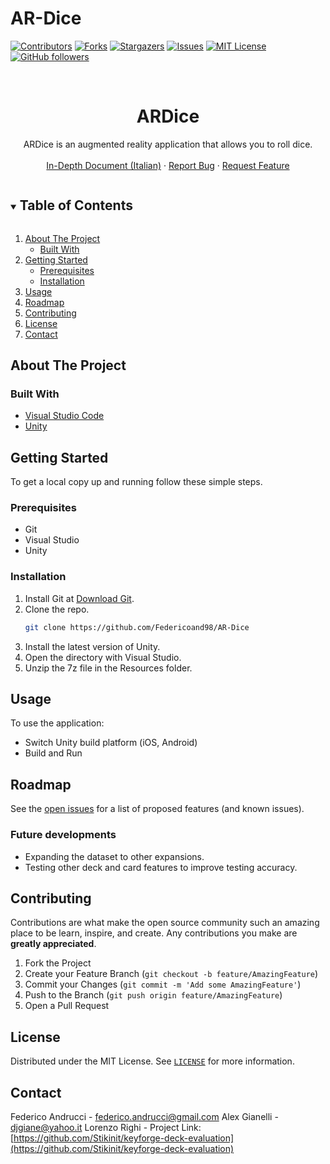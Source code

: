 # AR-Dice
<!--
*** Thanks for checking out the Best-README-Template. If you have a suggestion
*** that would make this better, please fork the NuriCheat and create a pull request
*** or simply open an issue with the tag "enhancement".
*** Thanks again! Now go create something AMAZING! :D
***
***
***
*** To avoid retyping too much info. Do a search and replace for the following:
*** Stikinit, kf-eval, twitter_handle, email, project_title, project_description
-->



<!-- PROJECT SHIELDS -->
<!--
*** I'm using markdown "reference style" links for readability.
*** Reference links are enclosed in brackets [ ] instead of parentheses ( ).
*** See the bottom of this document for the declaration of the reference variables
*** for contributors-url, forks-url, etc. This is an optional, concise syntax you may use.
*** https://www.markdownguide.org/basic-syntax/#reference-style-links
-->
[![Contributors][contributors-shield]][contributors-url]
[![Forks][forks-shield]][forks-url]
[![Stargazers][stars-shield]][stars-url]
[![Issues][issues-shield]][issues-url]
[![MIT License][license-shield]][license-url]
[![GitHub followers][github-shield]][github-url]



<!-- PROJECT LOGO -->
<br />
<p align="center">
  <a href="https://github.com/Federicoand98/AR-Dice">
  </a>

  <h1 align="center">ARDice</h1>

  <p align="center">
    ARDice is an augmented reality application that allows you to roll dice. 
    <br /> 
    <br />
    <a href="https://github.com/Stikinit/keyforge-deck-evaluation/blob/main/Resources/Docs/Progetto-KeyForgeEval.pdf">In-Depth Document (Italian)</a>
    ·
    <a href="https://github.com/Federicoand98/AR-Dice/issues">Report Bug</a>
    ·
    <a href="https://github.com/Federicoand98/AR-Dice/issues">Request Feature</a>
  </p>
</p>



<!-- TABLE OF CONTENTS -->
<details open="open">
  <summary><h2 style="display: inline-block">Table of Contents</h2></summary>
  <ol>
    <li>
      <a href="#about-the-project">About The Project</a>
      <ul>
        <li><a href="#built-with">Built With</a></li>
      </ul>
    </li>
    <li>
      <a href="#getting-started">Getting Started</a>
      <ul>
        <li><a href="#prerequisites">Prerequisites</a></li>
        <li><a href="#installation">Installation</a></li>
      </ul>
    </li>
    <li><a href="#usage">Usage</a></li>
    <li><a href="#roadmap">Roadmap</a></li>
    <li><a href="#contributing">Contributing</a></li>
    <li><a href="#license">License</a></li>
    <li><a href="#contact">Contact</a></li>
  </ol>
</details>



<!-- ABOUT THE PROJECT -->
## About The Project



### Built With

* [Visual Studio Code](https://code.visualstudio.com/download)
* [Unity](https://unity.com/download)

<!-- GETTING STARTED -->
## Getting Started

To get a local copy up and running follow these simple steps.

### Prerequisites
* Git
* Visual Studio
* Unity

### Installation

1. Install Git at [Download Git](https://git-scm.com/download).
2. Clone the repo.
   ```sh
   git clone https://github.com/Federicoand98/AR-Dice
   ```
4. Install the latest version of Unity.
5. Open the directory with Visual Studio.
6. Unzip the 7z file in the Resources folder.



<!-- USAGE EXAMPLES -->
## Usage

To use the application:
* Switch Unity build platform (iOS, Android)
* Build and Run



<!-- ROADMAP -->
## Roadmap

See the [open issues](https://github.com/Federicoand98/AR-Dice/issues) for a list of proposed features (and known issues).

### Future developments
* Expanding the dataset to other expansions.
* Testing other deck and card features to improve testing accuracy.


<!-- CONTRIBUTING -->
## Contributing

Contributions are what make the open source community such an amazing place to be learn, inspire, and create. Any contributions you make are **greatly appreciated**.

1. Fork the Project
2. Create your Feature Branch (`git checkout -b feature/AmazingFeature`)
3. Commit your Changes (`git commit -m 'Add some AmazingFeature'`)
4. Push to the Branch (`git push origin feature/AmazingFeature`)
5. Open a Pull Request



<!-- LICENSE -->
## License

Distributed under the MIT License. See [`LICENSE`](https://github.com/Stikinit/keyforge-deck-evaluation/blob/main/LICENSE) for more information.



<!-- CONTACT -->
## Contact

Federico Andrucci - federico.andrucci@gmail.com
Alex Gianelli - djgiane@yahoo.it
Lorenzo Righi -
Project Link: [https://github.com/Stikinit/keyforge-deck-evaluation](https://github.com/Stikinit/keyforge-deck-evaluation)






<!-- MARKDOWN LINKS & IMAGES -->
<!-- https://www.markdownguide.org/basic-syntax/#reference-style-links -->
[contributors-shield]: https://img.shields.io/github/contributors/Federicoand98/AR-Dice.svg?style=for-the-badge
[contributors-url]: https://github.com/Federicoand98/AR-Dice/graphs/contributors
[forks-shield]: https://img.shields.io/github/forks/Federicoand98/AR-Dice.svg?style=for-the-badge
[forks-url]: https://github.com/Federicoand98/AR-Dice/network/members
[stars-shield]: https://img.shields.io/github/stars/Federicoand98/AR-Dice.svg?style=for-the-badge
[stars-url]: https://github.com/Federicoand98/AR-Dice/stargazers
[issues-shield]: https://img.shields.io/github/issues/Federicoand98/AR-Dice.svg?style=for-the-badge
[issues-url]: https://github.com/Federicoand98/AR-Dice/issues
[license-shield]: https://img.shields.io/github/license/Federicoand98/AR-Dice.svg?style=for-the-badge
[license-url]: https://github.com/Stikinit/keyforge-deck-evaluation/blob/main/LICENSE
[github-shield]: https://img.shields.io/github/followers/Federicoand98.svg?style=social&label=Follow
[github-url]: https://github.com/Federicoand98
